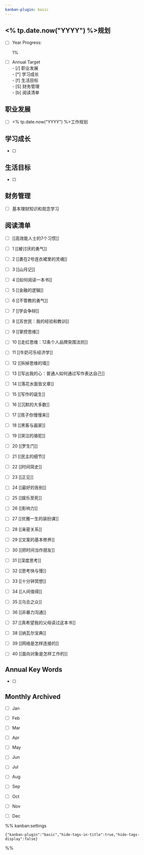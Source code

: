 ```yaml
---
kanban-plugin: basic
---
```


## <% tp.date.now("YYYY") %>规划

- [ ] Year Progress:<div class='progress-bar-grid-snippet'><div class='meter-snippet'><span style='width:1%'></span></div><div class='progress-bar-number-snippet'>1%</div></div>
- [ ] Annual Target<br>- [/] 职业发展<br>- [*] 学习成长<br>- [f] 生活目标<br>- [S] 财务管理<br>- [b] 阅读清单



## 职业发展

- [ ] <% tp.date.now("YYYY") %>工作规划


## 学习成长

- [ ] 

## 生活目标

- [ ] 


## 财务管理

- [ ] 基本理财知识和观念学习


## 阅读清单

- [ ] [[高效能人士的7个习惯]]
- [ ] 1 [[被讨厌的勇气]]
- [ ] 2 [[裹在2号连衣裙里的灵魂]]
- [ ] 3 [[山月记]]
- [ ] 4 [[如何阅读一本书]]
- [ ] 5 [[金融的逻辑]]
- [ ] 6 [[不管教的勇气]]
- [ ] 7 [[学会争辩]]
- [ ] 8 [[苏世民：我的经验和教训]]
- [ ] 9 [[掌控思维]]
- [ ] 10 [[走红思维：12条个人品牌突围法则]]
- [ ] 11 [[牛奶可乐经济学]]
- [ ] 12 [[拆掉思维的墙]]
- [ ] 13 [[写出我的心：普通人如何通过写作表达自己]]
- [ ] 14 [[落花水面皆文章]]
- [ ] 15 [[写作的诞生]]
- [ ] 16 [[沉默的大多数]]
- [ ] 17 [[孩子你慢慢来]]
- [ ] 18 [[黑客与画家]]
- [ ] 19 [[哭泣的骆驼]]
- [ ] 20 [[罗生门]]
- [ ] 21 [[民主的细节]]
- [ ] 22 [[时间简史]]
- [ ] 23 [[正见]]
- [ ] 24 [[最好的告别]]
- [ ] 25 [[娱乐至死]]
- [ ] 26 [[影响力]]
- [ ] 27 [[优雅一生的装扮课]]
- [ ] 28 [[亲密关系]]
- [ ] 29 [[文案的基本修养]]
- [ ] 30 [[把时间当作朋友]]
- [ ] 31 [[深度思考]]
- [ ] 32 [[思考快与慢]]
- [ ] 33 [[十分钟冥想]]
- [ ] 34 [[人间值得]]
- [ ] 35 [[乌合之众]]
- [ ] 36 [[非暴力沟通]]
- [ ] 37 [[真希望我的父母读过这本书]]
- [ ] 38 [[纳瓦尔宝典]]
- [ ] 39 [[网络是怎样连接的]]
- [ ] 40 [[面向对象是怎样工作的]]


## Annual Key Words

- [ ] 


## Monthly Archived

- [ ] Jan
- [ ] Feb
- [ ] Mar
- [ ] Apr
- [ ] May
- [ ] Jun
- [ ] Jul
- [ ] Aug
- [ ] Sep
- [ ] Oct
- [ ] Nov
- [ ] Dec




%% kanban:settings
```
{"kanban-plugin":"basic","hide-tags-in-title":true,"hide-tags-display":false}
```
%%